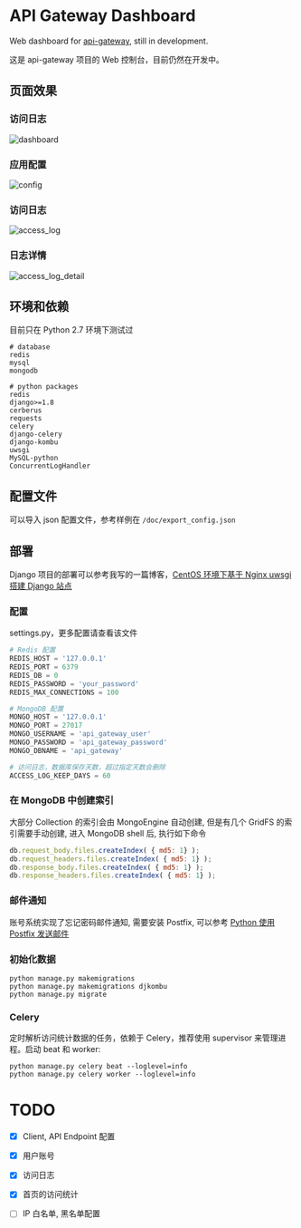 # API Gateway Dashboard

Web dashboard for [api-gateway](https://github.com/restran/api-gateway), still in development.

这是 api-gateway 项目的 Web 控制台，目前仍然在开发中。

## 页面效果

### 访问日志

![dashboard](doc/dashboard.png "")

### 应用配置

![config](doc/config.png "")

### 访问日志

![access_log](doc/access_log.png "")

### 日志详情

![access_log_detail](doc/access_log_detail.png "")

## 环境和依赖

目前只在 Python 2.7 环境下测试过

```
# database
redis
mysql
mongodb

# python packages
redis
django>=1.8
cerberus
requests
celery
django-celery
django-kombu
uwsgi
MySQL-python
ConcurrentLogHandler
``` 

## 配置文件

可以导入 json 配置文件，参考样例在 `/doc/export_config.json`

## 部署

Django 项目的部署可以参考我写的一篇博客，[CentOS 环境下基于 Nginx uwsgi 搭建 Django 站点](http://www.restran.net/2015/04/09/centos-uwsgi-nginx-django/)

### 配置

settings.py，更多配置请查看该文件

```py
# Redis 配置
REDIS_HOST = '127.0.0.1'
REDIS_PORT = 6379
REDIS_DB = 0
REDIS_PASSWORD = 'your_password'
REDIS_MAX_CONNECTIONS = 100

# MongoDB 配置
MONGO_HOST = '127.0.0.1'
MONGO_PORT = 27017
MONGO_USERNAME = 'api_gateway_user'
MONGO_PASSWORD = 'api_gateway_password'
MONGO_DBNAME = 'api_gateway'

# 访问日志，数据库保存天数，超过指定天数会删除
ACCESS_LOG_KEEP_DAYS = 60
```

### 在 MongoDB 中创建索引

大部分 Collection 的索引会由 MongoEngine 自动创建, 但是有几个 GridFS 的索引需要手动创建, 进入 MongoDB shell 后, 执行如下命令

```js
db.request_body.files.createIndex( { md5: 1} );
db.request_headers.files.createIndex( { md5: 1} );
db.response_body.files.createIndex( { md5: 1} );
db.response_headers.files.createIndex( { md5: 1} );
```

### 邮件通知

账号系统实现了忘记密码邮件通知, 需要安装 Postfix, 可以参考 [Python 使用 Postfix 发送邮件](http://www.restran.net/2015/02/12/python-postfix-email/)

### 初始化数据

    python manage.py makemigrations 
    python manage.py makemigrations djkombu 
    python manage.py migrate 

### Celery

定时解析访问统计数据的任务，依赖于 Celery，推荐使用 supervisor 来管理进程。启动 beat 和 worker:

    python manage.py celery beat --loglevel=info
    python manage.py celery worker --loglevel=info

# TODO

- [x] Client, API Endpoint 配置
- [x] 用户账号
- [x] 访问日志
- [x] 首页的访问统计
- [ ] IP 白名单, 黑名单配置

